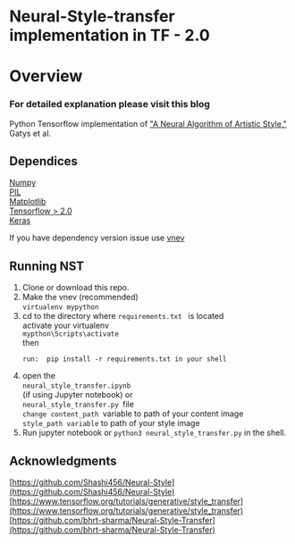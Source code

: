 # Neural-Style-transfer implementation in TF - 2.0
# Overview
### For detailed explanation please visit this blog

Python Tensorflow implementation of ["A Neural Algorithm of Artistic Style,"](https://arxiv.org/pdf/1508.06576.pdf) Gatys et al.

## Dependices

[Numpy](http://www.numpy.org/)<br>
[PIL](https://pypi.org/project/Pillow/2.2.2/)<br>
[Matplotlib](https://matplotlib.org/)<br>
[Tensorflow > 2.0](https://www.tensorflow.org/)<br>
[Keras](https://keras.io/)<br>

If you have dependency version issue use [vnev](https://docs.python.org/3/tutorial/venv.html)

## Running NST
1) Clone or download this repo.<br>
2) Make the vnev (recommended) <br>
    ``` virtualenv mypython ```
3) cd to the directory where ```requirements.txt ``` is located<br>
   activate your virtualenv<br>
   ``` mypthon\Scripts\activate ```<br>
   then<br>
   ```
   run:  pip install -r requirements.txt in your shell
   
   ```
 4) open the <br>
``` neural_style_transfer.ipynb ```<br>
     (if using Jupyter notebook) or<br> 
 ```neural_style_transfer.py ```file <br>
    ```change content_path ```variable to path of your content image<br>
    ```style_path variable``` to path of your style image<br>
 5) Run jupyter notebook or ``` python3 neural_style_transfer.py ``` in the shell.<br> 

## Acknowledgments
[https://github.com/Shashi456/Neural-Style](https://github.com/Shashi456/Neural-Style)<br>
[https://www.tensorflow.org/tutorials/generative/style_transfer](https://www.tensorflow.org/tutorials/generative/style_transfer)<br>
[https://github.com/bhrt-sharma/Neural-Style-Transfer](https://github.com/bhrt-sharma/Neural-Style-Transfer)<br>

